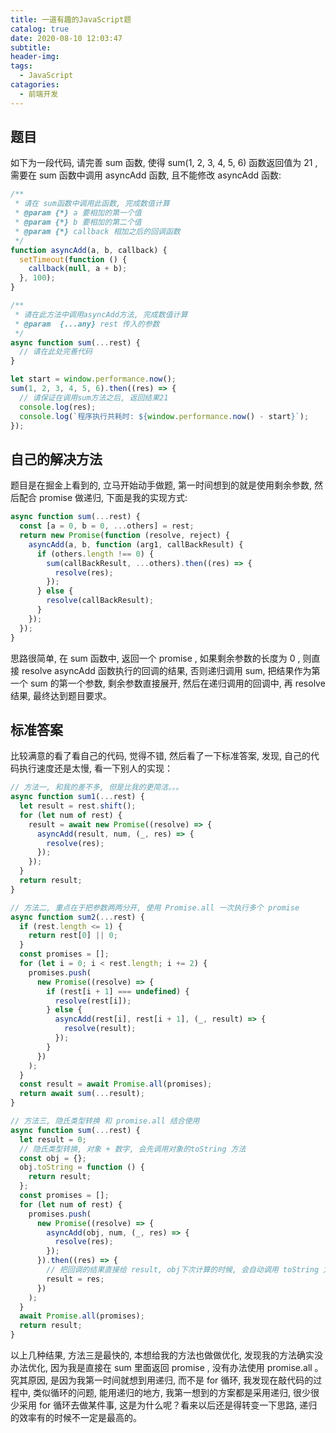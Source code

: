 ```yaml
---
title: 一道有趣的JavaScript题
catalog: true
date: 2020-08-10 12:03:47
subtitle:
header-img:
tags:
  - JavaScript
catagories:
  - 前端开发
---
```


## 题目

如下为一段代码, 请完善 sum 函数, 使得 sum(1, 2, 3, 4, 5, 6) 函数返回值为 21 , 需要在 sum 函数中调用 asyncAdd 函数, 且不能修改 asyncAdd 函数:

```js
/**
 * 请在 sum函数中调用此函数, 完成数值计算
 * @param {*} a 要相加的第一个值
 * @param {*} b 要相加的第二个值
 * @param {*} callback 相加之后的回调函数
 */
function asyncAdd(a, b, callback) {
  setTimeout(function () {
    callback(null, a + b);
  }, 100);
}

/**
 * 请在此方法中调用asyncAdd方法, 完成数值计算
 * @param  {...any} rest 传入的参数
 */
async function sum(...rest) {
  // 请在此处完善代码
}

let start = window.performance.now();
sum(1, 2, 3, 4, 5, 6).then((res) => {
  // 请保证在调用sum方法之后, 返回结果21
  console.log(res);
  console.log(`程序执行共耗时: ${window.performance.now() - start}`);
});
```

## 自己的解决方法

题目是在掘金上看到的, 立马开始动手做题, 第一时间想到的就是使用剩余参数, 然后配合 promise 做递归, 下面是我的实现方式:

```js
async function sum(...rest) {
  const [a = 0, b = 0, ...others] = rest;
  return new Promise(function (resolve, reject) {
    asyncAdd(a, b, function (arg1, callBackResult) {
      if (others.length !== 0) {
        sum(callBackResult, ...others).then((res) => {
          resolve(res);
        });
      } else {
        resolve(callBackResult);
      }
    });
  });
}
```

思路很简单, 在 sum 函数中, 返回一个 promise , 如果剩余参数的长度为 0 , 则直接 resolve asyncAdd 函数执行的回调的结果, 否则递归调用 sum, 把结果作为第一个 sum 的第一个参数, 剩余参数直接展开, 然后在递归调用的回调中, 再 resolve 结果, 最终达到题目要求。

## 标准答案

比较满意的看了看自己的代码, 觉得不错, 然后看了一下标准答案, 发现, 自己的代码执行速度还是太慢, 看一下别人的实现：

```js
// 方法一, 和我的差不多, 但是比我的更简洁。。。
async function sum1(...rest) {
  let result = rest.shift();
  for (let num of rest) {
    result = await new Promise((resolve) => {
      asyncAdd(result, num, (_, res) => {
        resolve(res);
      });
    });
  }
  return result;
}

// 方法二, 重点在于把参数两两分开, 使用 Promise.all 一次执行多个 promise
async function sum2(...rest) {
  if (rest.length <= 1) {
    return rest[0] || 0;
  }
  const promises = [];
  for (let i = 0; i < rest.length; i += 2) {
    promises.push(
      new Promise((resolve) => {
        if (rest[i + 1] === undefined) {
          resolve(rest[i]);
        } else {
          asyncAdd(rest[i], rest[i + 1], (_, result) => {
            resolve(result);
          });
        }
      })
    );
  }
  const result = await Promise.all(promises);
  return await sum(...result);
}

// 方法三, 隐氏类型转换 和 promise.all 结合使用
async function sum(...rest) {
  let result = 0;
  // 隐氏类型转换, 对象 + 数字, 会先调用对象的toString 方法
  const obj = {};
  obj.toString = function () {
    return result;
  };
  const promises = [];
  for (let num of rest) {
    promises.push(
      new Promise((resolve) => {
        asyncAdd(obj, num, (_, res) => {
          resolve(res);
        });
      }).then((res) => {
        // 把回调的结果直接给 result, obj下次计算的时候, 会自动调用 toString 方法拿到最新的 result
        result = res;
      })
    );
  }
  await Promise.all(promises);
  return result;
}
```

以上几种结果, 方法三是最快的, 本想给我的方法也做做优化, 发现我的方法确实没办法优化, 因为我是直接在 sum 里面返回 promise , 没有办法使用 promise.all 。 究其原因, 是因为我第一时间就想到用递归, 而不是 for 循环, 我发现在敲代码的过程中, 类似循环的问题, 能用递归的地方, 我第一想到的方案都是采用递归, 很少很少采用 for 循环去做某件事, 这是为什么呢？看来以后还是得转变一下思路, 递归的效率有的时候不一定是最高的。
